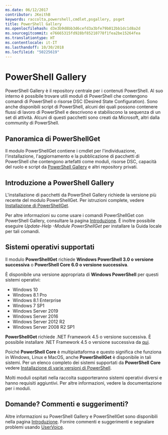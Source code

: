 ```yaml
---
ms.date: 06/12/2017
contributor: JKeithB
keywords: raccolta,powershell,cmdlet,psgallery, psget
title: PowerShell Gallery
ms.openlocfilehash: d3e3b9d8bb3d6cefd3a3bfe79b012bb1dc1d8a2d
ms.sourcegitcommit: e76665315fd928bf85210778f1fea2be15264fea
ms.translationtype: HT
ms.contentlocale: it-IT
ms.lasthandoff: 10/30/2018
ms.locfileid: "50225619"
---
```

# <a name="the-powershell-gallery"></a>PowerShell Gallery

PowerShell Gallery è il repository centrale per i contenuti PowerShell. Al suo interno è possibile trovare utili moduli di PowerShell che contengono comandi di PowerShell o risorse DSC (Desired State Configuration).
Sono anche disponibili script di PowerShell, alcuni dei quali possono contenere flussi di lavoro di PowerShell e descrivono e stabiliscono la sequenza di un set di attività. Alcuni di questi pacchetti sono creati da Microsoft, altri dalla community di PowerShell.

## <a name="powershellget-overview"></a>Panoramica di PowerShellGet

Il modulo PowerShellGet contiene i cmdlet per l'individuazione, l'installazione, l'aggiornamento e la pubblicazione di pacchetti di PowerShell che contengono artefatti come moduli, risorse DSC, capacità del ruolo e script da [PowerShell Gallery](https://www.PowerShellGallery.com) e altri repository privati.

## <a name="getting-started-with-the-gallery"></a>Introduzione a PowerShell Gallery

L'installazione di pacchetti da PowerShell Gallery richiede la versione più recente del modulo PowerShellGet.
Per istruzioni complete, vedere [Installazione di PowerShellGet](installing-psget.md).

Per altre informazioni su come usare i comandi PowerShellGet con PowerShell Gallery, consultare la pagina [Introduzione](getting-started.md). È inoltre possibile eseguire *Update-Help -Module PowerShellGet* per installare la Guida locale per tali comandi.

## <a name="supported-operating-systems"></a>Sistemi operativi supportati

Il modulo **PowerShellGet** richiede **Windows PowerShell 3.0 o versione successiva** o **PowerShell Core 6.0 o versione successiva**.

È disponibile una versione appropriata di **Windows PowerShell** per questi sistemi operativi:

- Windows 10
- Windows 8.1 Pro
- Windows 8.1 Enterprise
- Windows 7 SP1
- Windows Server 2019
- Windows Server 2016
- Windows Server 2012 R2
- Windows Server 2008 R2 SP1

**PowerShellGet** richiede .NET Framework 4.5 o versione successiva. È possibile installare .NET Framework 4.5 o versione successiva da [qui](https://msdn.microsoft.com/library/5a4x27ek.aspx).

Poiché **PowerShell Core** è multipiattaforma e questo significa che funziona in Windows, Linux e MacOS, anche **PowerShellGet** è disponibile in tali sistemi. Per un elenco completo dei sistemi supportati da **PowerShell Core** vedere [Installazione di varie versioni di PowerShell](/powershell/scripting/setup/installing-powershell).

Molti moduli ospitati nella raccolta supporteranno sistemi operativi diversi e hanno requisiti aggiuntivi. Per altre informazioni, vedere la documentazione per i moduli.

## <a name="got-a-question-have-feedback"></a>Domande? Commenti e suggerimenti?

Altre informazioni su PowerShell Gallery e PowerShellGet sono disponibili nella pagina [Introduzione](getting-started.md). Fornire commenti e suggerimenti e segnalare problemi usando [UserVoice](http://windowsserver.uservoice.com/forums/301869-powershell).
